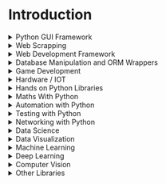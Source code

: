 # Introduction

<details>

<summary>  Python GUI Framework  </summary>

    - [ ]  Tkinter
    - [ ]  PyQt5
    - [ ]  Kivy
    - [ ]  Beeware
    - [ ]  PyInstaller
    - [ ]  PySimpleGUI
    - [ ]  Typer (CLI Project)
    - [ ]  Rich (Terminal Output Modifier)
    - [ ]  Dear PyGUI
    - [ ]  Diagrams (System Architecture Design tool from code)
    - [ ]  
  
  
</details>

<details>

<summary>  Web Scrapping  </summary>

    - [ ]  Scrappy
    - [ ]  Beautiful Soap
    - [ ]  Selenium
  
</details>

<details>

<summary>  Web Development Framework   </summary>

    - [ ]  Flask
    - [ ]  Django
    - [ ]  Pyramid
    - [ ]  Bottle
    - [ ]  CherryPy
    - [ ]  FastAPI
    - [ ]  TurboGears
    - [ ]  Web2Py

</details>

<details>

<summary>  Database Manipulation and ORM Wrappers  </summary>

    - [ ]  SqlAlchemy
    - [ ]  Pyscopg2 for Postgres
    - [ ]  Pyodbc for SQL Server
    - [ ]  Pymysql for MariaDB/MySQL
    - [ ]  fdb for Firebird
  
</details>

<details>

<summary>  Game Development  </summary>

    - [ ]  PyGame
    - [ ]  Pyglet
    - [ ]  Pyodbc for SQL Server
    - [ ]  Pymysql for MariaDB/MySQL
    - [ ]  fdb for Firebird
  
</details>

<details>

<summary>  Hardware / IOT  </summary>

## Robotics

    - [ ]  Robot Framework
    - [ ]  Pyro
    - [ ]  DART
    - [ ]  PyRobot
    - [ ]  PyDy
    - [ ]  Simulation Open Framework Architecture
    - [ ]  Klamp’t
    - [ ]  Pybotics
    - [ ]  Siconos
    - [ ]  iDynTree

## IOT

    - [ ]  mraa
    - [ ]  sockets
    - [ ]  mysqldb
    - [ ]  paho-mqtt
    - [ ]  DeviceHive
    - [ ]  SiteWhere
    - [ ]  DAS
    - [ ]  MicroPython
    - [ ]  Azure
    - [ ]  AWS
    - [ ]  PyFirmata
    - [ ]  

</details>

<details>

<summary>  Hands on Python Libraries  </summary>

    - [ ]  Request
    - [ ]  fasttext
    - [ ]  core Audio
    - [ ]  Pandas
    - [ ]  Numpy
    - [ ]  Keras
    - [ ]  Seaborn
    - [ ]  Random
    - [ ]  OS
    - [ ]  Sys
    - [ ]  NLTK
    - [ ]  D3j
    - [ ]  Matplotlib
    - [ ]  Gradio
    - [ ]  SciPy
    - [ ]  Tensor Flow
    - [ ]  Ploty
    - [ ]  Stats Model
    - [ ]  Light GBM
    - [ ]  Eli5
    - [ ]  Theano
    - [ ]  SparkML
    - [ ]  PyBorn
    - [ ]  NuPIC
    - [ ]  Pipenv
    - [ ]  Bob
    - [ ]  PyBrain
    - [ ]  Dash
    - [ ]  MILK
    - [ ]  Sympy
    - [ ]  Caffe2
    - [ ]  Hebel
    - [ ]  ChainerBokeh
    - [ ]  Pydot
    - [ ]  Gensim
    - [ ]  PyOD
    - [ ]  Python Twisted
    - [ ]  Pillow
    - [ ]  pywin32
    - [ ]  wxPython
    - [ ]  iPython
    - [ ]  Nose
    - [ ]  Fabric
    - [ ]  PyGTK
    - [ ]  simpleCV
    - [ ]  zappa
    - [ ]  Imbalanced-learn 
    - [ ]  poetry
    - [ ]  pendulum
    - [ ]  loguru
    - [ ]  Appache libcloud
    - [ ]  Arrow
    - [ ]  Behold
    - [ ]  Black
    - [ ]  Click
    - [ ]  EbookLib
    - [ ]  Gooey
    - [ ]  Invoke
    - [ ]  Nuitka
    - [ ]  Numba
    - [ ]  Openpyxl
    - [ ]  Peewee
    - [ ]  PyFileSystem
    - [ ]  Python Docx
    - [ ]  sh
    - [ ]  Splinter
    - [ ]  Hiplot

  
</details>

<details>

<summary>  Maths With Python  </summary>

    - [ ]  Basics Maths
    - [ ]  Arithmetic
    - [ ]  Algebra
    - [ ]  Graphing
    - [ ]  Trigonometry
    - [ ]  Calculus
    - [ ]  Linear Algebra
    - [ ]  Equation in Markdown and LaTex
  
</details>

<details>

<summary>  Automation with Python  </summary>

    - [ ]  Automating Boring Stuff With Python
  
</details>

<details>

<summary>  Testing with Python  </summary>

    - [ ]  Pretty Errors
    - [ ]  Scalene (CPU and memory profiler)
    - [ ]  Unit Testing
    - [ ]  Integration Testing
    - [ ]  Pytest
    - [ ]  Nose or nose2
    - [ ]  tox
    - [ ]  Jenkins and Dockers
    - [ ]  OLID, KISS, DRY, YAGNI design patterns
    - [ ]  Doc Testing
    - [ ]  Selenium
  
</details>

<details>

<summary>  Networking with Python  </summary>

  <!-- 1. A numbered
  1. list
     * With some
     * Sub bullets -->
  
</details>


<details>

<summary>  Data Science  </summary>

    - [ ]  Pytorch Lightning
  
</details>

<details>

<summary>  Data Visualization  </summary>

  <!-- 1. A numbered
  2. list
     * With some
     * Sub bullets -->
  
</details>

<details>

<summary>  Machine Learning  </summary>

    - [ ]  Hydra
    - [ ]  OmegaConf
    - [ ]  Pytorch
    - [ ]  Scikit-Learn
    - [ ]  XGBoost
  
</details>

<details>

<summary>  Deep Learning  </summary>

    - [ ]  HummingBird
    - [ ]  
  
</details>

<details>

<summary>  Computer Vision  </summary>

    - [ ]  Norfair
    - [ ]  OpenCV
    - [ ]  SimpleCV
    - [ ]  Azure Cognitive Science
  
</details>

</details>

<details>

<summary>  Other Libraries </summary>

    - [ ]  quart — an async web framework with Flask-compatible API. Some of the existing Flask extensions will even work!
    - [ ]  alibi-detect — monitor outliers and distribution drift in your production models, for tabular data, text, images and time      series.
    - [ ]  einops — popularized in 2020, einops lets you write tensor operations for readable and reliable code, supporting numpy, PyTorch, TensorFlow, and others. Recommended by Karpathy, do you need anything else?
    - [ ]  stanza — accurate natural language processing tools on 60+ languages, from Stanford. Multiple available pre-trained models for different tasks.
    - [ ]  datasets — from HuggingFace, lightweight and extensible library to easily share and access datasets and evaluation metrics for Natural Language Processing (NLP) and more
    - [ ]  pytorch-forecasting — eases timeseries forecasting with neural networks for real-world cases and research alike.
    - [ ]  sktime — provides dedicated time series algorithms and scikit-learn compatible tools for building, tuning, and evaluating composite models. Also check their companion sktime-dl package for deep learning based models.
    - [ ]  netron — a visualizer for neural network, deep learning and machine learning models. Supports more formats than I even knew existed.
    - [ ]  pycaret — wraps several common ML libraries and makes you vastly more productive, saving you hundreds of lines of code.
    - [ ]  tensor-sensor — helps you get the dimensions of your tensor math right, by improving error messages and providing visualizations.
  
</details>

